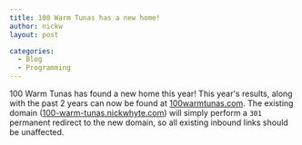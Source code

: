 ```yaml
---
title: 100 Warm Tunas has a new home!
author: nickw
layout: post

categories:
  - Blog
  - Programming
---
```


100 Warm Tunas has found a new home this year! This year's results, along with the past 2 years can now be found at [100warmtunas.com](https://100warmtunas.com). The existing domain ([100-warm-tunas.nickwhyte.com](https://100-warm-tunas.nickwhyte.com/)) will simply perform a `301` permanent redirect to the new domain, so all existing inbound links should be unaffected.
